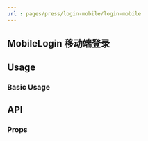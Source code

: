 ```yaml
---
url : pages/press/login-mobile/login-mobile
---
```


## MobileLogin 移动端登录


## Usage

### Basic Usage

## API

### Props


